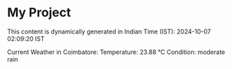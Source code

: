 # My Project

This content is dynamically generated in Indian Time (IST): 2024-10-07 02:09:20 IST


Current Weather in Coimbatore:
Temperature: 23.88 °C
Condition: moderate rain
